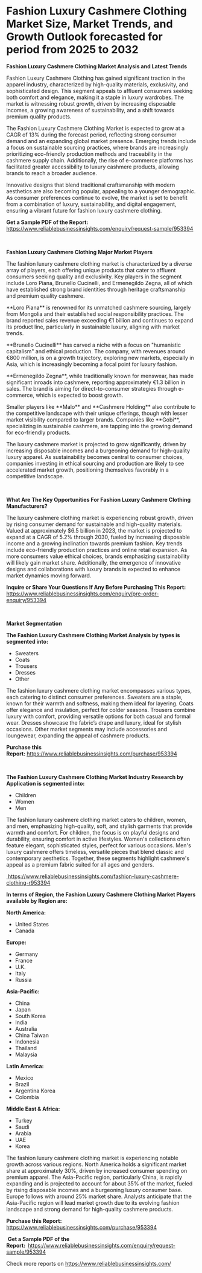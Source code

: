 <p><h1>Fashion Luxury Cashmere Clothing Market Size, Market Trends, and Growth Outlook forecasted for period from 2025 to 2032</h1></p><p><strong>Fashion Luxury Cashmere Clothing Market Analysis and Latest Trends</strong></p>
<p><p>Fashion Luxury Cashmere Clothing has gained significant traction in the apparel industry, characterized by high-quality materials, exclusivity, and sophisticated design. This segment appeals to affluent consumers seeking both comfort and elegance, making it a staple in luxury wardrobes. The market is witnessing robust growth, driven by increasing disposable incomes, a growing awareness of sustainability, and a shift towards premium quality products. </p><p>The Fashion Luxury Cashmere Clothing Market is expected to grow at a CAGR of 13% during the forecast period, reflecting strong consumer demand and an expanding global market presence. Emerging trends include a focus on sustainable sourcing practices, where brands are increasingly prioritizing eco-friendly production methods and traceability in the cashmere supply chain. Additionally, the rise of e-commerce platforms has facilitated greater accessibility to luxury cashmere products, allowing brands to reach a broader audience.</p><p>Innovative designs that blend traditional craftsmanship with modern aesthetics are also becoming popular, appealing to a younger demographic. As consumer preferences continue to evolve, the market is set to benefit from a combination of luxury, sustainability, and digital engagement, ensuring a vibrant future for fashion luxury cashmere clothing.</p></p>
<p><strong>Get a Sample PDF of the Report:&nbsp;</strong> <a href="https://www.reliablebusinessinsights.com/enquiry/request-sample/953394?utm_campaign=3319&utm_medium=2&utm_source=Github&utm_content=ia&utm_term=07032025&utm_id=fashion-luxury-cashmere-clothing">https://www.reliablebusinessinsights.com/enquiry/request-sample/953394</a></p>
<p>&nbsp;</p>
<p><strong>Fashion Luxury Cashmere Clothing Major Market Players</strong></p>
<p><p>The fashion luxury cashmere clothing market is characterized by a diverse array of players, each offering unique products that cater to affluent consumers seeking quality and exclusivity. Key players in the segment include Loro Piana, Brunello Cucinelli, and Ermenegildo Zegna, all of which have established strong brand identities through heritage craftsmanship and premium quality cashmere.</p><p>**Loro Piana** is renowned for its unmatched cashmere sourcing, largely from Mongolia and their established social responsibility practices. The brand reported sales revenue exceeding €1 billion and continues to expand its product line, particularly in sustainable luxury, aligning with market trends.</p><p>**Brunello Cucinelli** has carved a niche with a focus on "humanistic capitalism" and ethical production. The company, with revenues around €800 million, is on a growth trajectory, exploring new markets, especially in Asia, which is increasingly becoming a focal point for luxury fashion.</p><p>**Ermenegildo Zegna**, while traditionally known for menswear, has made significant inroads into cashmere, reporting approximately €1.3 billion in sales. The brand is aiming for direct-to-consumer strategies through e-commerce, which is expected to boost growth.</p><p>Smaller players like **Malo** and **Cashmere Holding** also contribute to the competitive landscape with their unique offerings, though with lesser market visibility compared to larger brands. Companies like **Gobi**, specializing in sustainable cashmere, are tapping into the growing demand for eco-friendly products.</p><p>The luxury cashmere market is projected to grow significantly, driven by increasing disposable incomes and a burgeoning demand for high-quality luxury apparel. As sustainability becomes central to consumer choices, companies investing in ethical sourcing and production are likely to see accelerated market growth, positioning themselves favorably in a competitive landscape.</p></p>
<p>&nbsp;</p>
<p><strong>What Are The Key Opportunities For Fashion Luxury Cashmere Clothing Manufacturers?</strong></p>
<p><p>The luxury cashmere clothing market is experiencing robust growth, driven by rising consumer demand for sustainable and high-quality materials. Valued at approximately $6.5 billion in 2023, the market is projected to expand at a CAGR of 5.2% through 2030, fueled by increasing disposable income and a growing inclination towards premium fashion. Key trends include eco-friendly production practices and online retail expansion. As more consumers value ethical choices, brands emphasizing sustainability will likely gain market share. Additionally, the emergence of innovative designs and collaborations with luxury brands is expected to enhance market dynamics moving forward.</p></p>
<p><strong>Inquire or Share Your Questions If Any Before Purchasing This Report:</strong> <a href="https://www.reliablebusinessinsights.com/enquiry/pre-order-enquiry/953394?utm_campaign=3319&utm_medium=2&utm_source=Github&utm_content=ia&utm_term=07032025&utm_id=fashion-luxury-cashmere-clothing">https://www.reliablebusinessinsights.com/enquiry/pre-order-enquiry/953394</a></p>
<p>&nbsp;</p>
<p><strong>Market Segmentation</strong></p>
<p><strong>The Fashion Luxury Cashmere Clothing Market Analysis by types is segmented into:</strong></p>
<p><ul><li>Sweaters</li><li>Coats</li><li>Trousers</li><li>Dresses</li><li>Other</li></ul></p>
<p><p>The fashion luxury cashmere clothing market encompasses various types, each catering to distinct consumer preferences. Sweaters are a staple, known for their warmth and softness, making them ideal for layering. Coats offer elegance and insulation, perfect for colder seasons. Trousers combine luxury with comfort, providing versatile options for both casual and formal wear. Dresses showcase the fabric’s drape and luxury, ideal for stylish occasions. Other market segments may include accessories and loungewear, expanding the appeal of cashmere products.</p></p>
<p><strong>Purchase this Report:&nbsp;</strong><a href="https://www.reliablebusinessinsights.com/purchase/953394?utm_campaign=3319&utm_medium=2&utm_source=Github&utm_content=ia&utm_term=07032025&utm_id=fashion-luxury-cashmere-clothing">https://www.reliablebusinessinsights.com/purchase/953394</a></p>
<p>&nbsp;</p>
<p><strong>The Fashion Luxury Cashmere Clothing Market Industry Research by Application is segmented into:</strong></p>
<p><ul><li>Children</li><li>Women</li><li>Men</li></ul></p>
<p><p>The fashion luxury cashmere clothing market caters to children, women, and men, emphasizing high-quality, soft, and stylish garments that provide warmth and comfort. For children, the focus is on playful designs and durability, ensuring comfort in active lifestyles. Women's collections often feature elegant, sophisticated styles, perfect for various occasions. Men's luxury cashmere offers timeless, versatile pieces that blend classic and contemporary aesthetics. Together, these segments highlight cashmere's appeal as a premium fabric suited for all ages and genders.</p></p>
<p><a href="https://www.reliablebusinessinsights.com/fashion-luxury-cashmere-clothing-r953394?utm_campaign=3319&utm_medium=2&utm_source=Github&utm_content=ia&utm_term=07032025&utm_id=fashion-luxury-cashmere-clothing">&nbsp;https://www.reliablebusinessinsights.com/fashion-luxury-cashmere-clothing-r953394</a></p>
<p><strong>In terms of Region, the Fashion Luxury Cashmere Clothing Market Players available by Region are:</strong></p>
<p>
    <p> <strong> North America: </strong>
        <ul>
            <li>United States</li>
            <li>Canada</li>
        </ul>
        </p> 
    <p> <strong> Europe: </strong>
        <ul>
            <li>Germany</li>
            <li>France</li>
            <li>U.K.</li>
            <li>Italy</li>
            <li>Russia</li>
        </ul>
        </p> 
    <p> <strong> Asia-Pacific: </strong>
        <ul>
            <li>China</li>
            <li>Japan</li>
            <li>South Korea</li>
            <li>India</li>
            <li>Australia</li>
            <li>China Taiwan</li>
            <li>Indonesia</li>
            <li>Thailand</li>
            <li>Malaysia</li>
        </ul>
        </p> 
    <p> <strong> Latin America: </strong>
        <ul>
            <li>Mexico</li>
            <li>Brazil</li>
            <li>Argentina Korea</li>
            <li>Colombia</li>
        </ul>
        </p> 
    <p> <strong> Middle East & Africa: </strong>
        <ul>
            <li>Turkey</li>
            <li>Saudi</li>
            <li>Arabia</li>
            <li>UAE</li>
            <li>Korea</li>
        </ul>
    </p>
    </p>
<p><p>The fashion luxury cashmere clothing market is experiencing notable growth across various regions. North America holds a significant market share at approximately 30%, driven by increased consumer spending on premium apparel. The Asia-Pacific region, particularly China, is rapidly expanding and is projected to account for about 35% of the market, fueled by rising disposable incomes and a burgeoning luxury consumer base. Europe follows with around 25% market share. Analysts anticipate that the Asia-Pacific region will lead market growth due to its evolving fashion landscape and strong demand for high-quality cashmere products.</p></p>
<p><strong>Purchase this Report: </strong><a href="https://www.reliablebusinessinsights.com/purchase/953394?utm_campaign=3319&utm_medium=2&utm_source=Github&utm_content=ia&utm_term=07032025&utm_id=fashion-luxury-cashmere-clothing">https://www.reliablebusinessinsights.com/purchase/953394</a></p>
<p>&nbsp;<strong>Get a Sample PDF of the Report:&nbsp;&nbsp;</strong><a href="https://www.reliablebusinessinsights.com/enquiry/request-sample/953394?utm_campaign=3319&utm_medium=2&utm_source=Github&utm_content=ia&utm_term=07032025&utm_id=fashion-luxury-cashmere-clothing">https://www.reliablebusinessinsights.com/enquiry/request-sample/953394</a></p>
<p><strong></strong></p>
<p>Check more reports on <a href="https://www.reliablebusinessinsights.com/?utm_campaign=3319&utm_medium=2&utm_source=Github&utm_content=ia&utm_term=07032025&utm_id=fashion-luxury-cashmere-clothing">https://www.reliablebusinessinsights.com/</a></p>